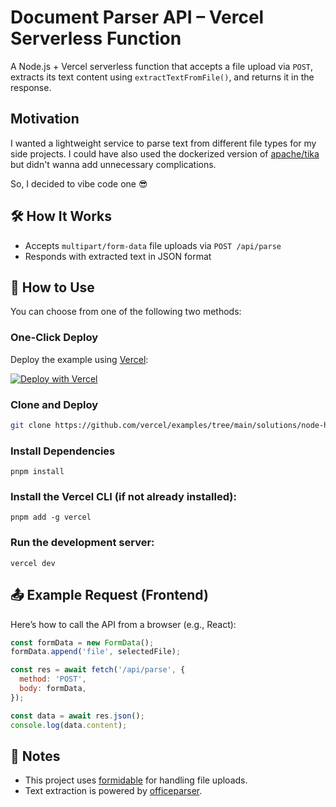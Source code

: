 # Document Parser API – Vercel Serverless Function

A Node.js + Vercel serverless function that accepts a file upload via `POST`, extracts its text content using `extractTextFromFile()`, and returns it in the response.

## Motivation

I wanted a lightweight service to parse text from different file types for my side projects. I could have also used the dockerized version of [apache/tika](https://hub.docker.com/r/apache/tika) but didn't wanna add unnecessary complications.

So, I decided to vibe code one 😎

## 🛠 How It Works

- Accepts `multipart/form-data` file uploads via `POST /api/parse`
- Responds with extracted text in JSON format

## 🚀 How to Use

You can choose from one of the following two methods:

### One-Click Deploy

Deploy the example using [Vercel](https://vercel.com?utm_source=github&utm_medium=readme&utm_campaign=vercel-examples):

[![Deploy with Vercel](https://vercel.com/button)](https://vercel.com/new/git/external?repository-url=https://github.com/vercel/examples/tree/main/solutions/node-hello-world&project-name=document-parser-api&repository-name=document-parser-api)


### Clone and Deploy

```bash
git clone https://github.com/vercel/examples/tree/main/solutions/node-hello-world
```

### Install Dependencies

```
pnpm install
```

### Install the Vercel CLI (if not already installed):

```
pnpm add -g vercel
```

### Run the development server:

```
vercel dev
```

## 📤 Example Request (Frontend)
Here’s how to call the API from a browser (e.g., React):

```js
const formData = new FormData();
formData.append('file', selectedFile);

const res = await fetch('/api/parse', {
  method: 'POST',
  body: formData,
});

const data = await res.json();
console.log(data.content);
```

## 📝 Notes

- This project uses [formidable](https://www.npmjs.com/package/formidable) for handling file uploads.
- Text extraction is powered by [officeparser](https://www.npmjs.com/package/officeparser).
